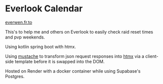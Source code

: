 # Everlook Calendar

[everwen.fr.to](https://everwen.fr.to/)

This's to help me and others on Everlook to easily check raid reset times and pvp weekends.

Using kotlin spring boot with htmx.

Using [mustache](https://mustache.github.io/) to transform json request responses into [htmx](https://github.com/bigskysoftware/htmx) via a client-side template before it is swapped into the DOM.

Hosted on Render with a docker container while using Supabase's Postgres.
